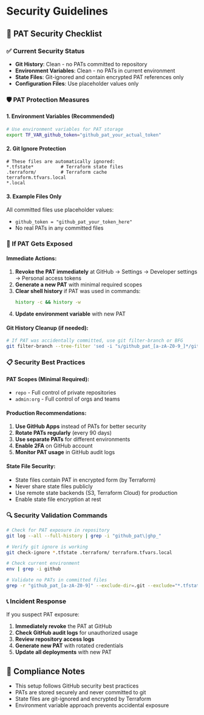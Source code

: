 # Security Guidelines

## 🔐 PAT Security Checklist

### ✅ Current Security Status
- **Git History**: Clean - no PATs committed to repository
- **Environment Variables**: Clean - no PATs in current environment  
- **State Files**: Git-ignored and contain encrypted PAT references only
- **Configuration Files**: Use placeholder values only

### 🛡️ PAT Protection Measures

#### 1. Environment Variables (Recommended)
```bash
# Use environment variables for PAT storage
export TF_VAR_github_token="github_pat_your_actual_token"
```

#### 2. Git Ignore Protection
```gitignore
# These files are automatically ignored:
*.tfstate*          # Terraform state files
.terraform/         # Terraform cache
terraform.tfvars.local
*.local
```

#### 3. Example Files Only
All committed files use placeholder values:
- `github_token = "github_pat_your_token_here"`
- No real PATs in any committed files

### 🚨 If PAT Gets Exposed

#### Immediate Actions:
1. **Revoke the PAT immediately** at GitHub → Settings → Developer settings → Personal access tokens
2. **Generate a new PAT** with minimal required scopes
3. **Clear shell history** if PAT was used in commands:
   ```bash
   history -c && history -w
   ```
4. **Update environment variable** with new PAT

#### Git History Cleanup (if needed):
```bash
# If PAT was accidentally committed, use git filter-branch or BFG
git filter-branch --tree-filter 'sed -i "s/github_pat_[a-zA-Z0-9_]*/github_pat_REDACTED/g" **/*.tf' HEAD
```

### 📋 Security Best Practices

#### PAT Scopes (Minimal Required):
- `repo` - Full control of private repositories
- `admin:org` - Full control of orgs and teams

#### Production Recommendations:
1. **Use GitHub Apps** instead of PATs for better security
2. **Rotate PATs regularly** (every 90 days)
3. **Use separate PATs** for different environments
4. **Enable 2FA** on GitHub account
5. **Monitor PAT usage** in GitHub audit logs

#### State File Security:
- State files contain PAT in encrypted form (by Terraform)
- Never share state files publicly
- Use remote state backends (S3, Terraform Cloud) for production
- Enable state file encryption at rest

### 🔍 Security Validation Commands

```bash
# Check for PAT exposure in repository
git log --all --full-history | grep -i "github_pat\|ghp_"

# Verify git ignore is working
git check-ignore *.tfstate .terraform/ terraform.tfvars.local

# Check current environment
env | grep -i github

# Validate no PATs in committed files
grep -r "github_pat_[a-zA-Z0-9]" --exclude-dir=.git --exclude="*.tfstate*" .
```

### 📞 Incident Response

If you suspect PAT exposure:
1. **Immediately revoke** the PAT at GitHub
2. **Check GitHub audit logs** for unauthorized usage
3. **Review repository access logs**
4. **Generate new PAT** with rotated credentials
5. **Update all deployments** with new PAT

## 🎯 Compliance Notes

- This setup follows GitHub security best practices
- PATs are stored securely and never committed to git
- State files are git-ignored and encrypted by Terraform
- Environment variable approach prevents accidental exposure